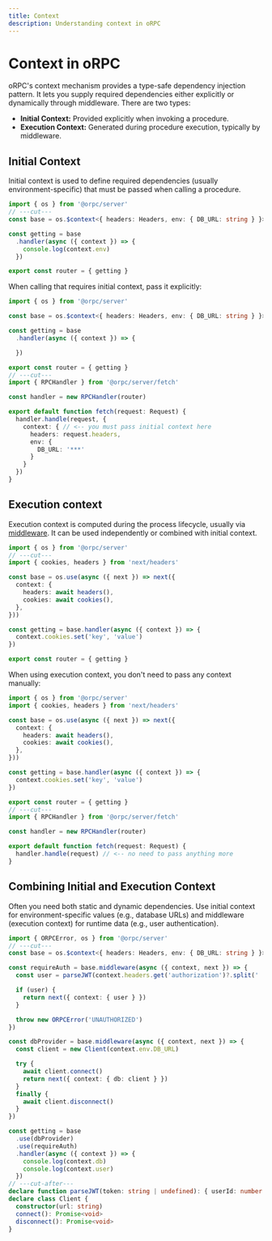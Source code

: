 ```yaml
---
title: Context
description: Understanding context in oRPC
---
```


# Context in oRPC

oRPC's context mechanism provides a type-safe dependency injection pattern. It lets you supply required dependencies either explicitly or dynamically through middleware. There are two types:

- **Initial Context:** Provided explicitly when invoking a procedure.
- **Execution Context:** Generated during procedure execution, typically by middleware.

## Initial Context

Initial context is used to define required dependencies (usually environment-specific) that must be passed when calling a procedure.

```ts twoslash
import { os } from '@orpc/server'
// ---cut---
const base = os.$context<{ headers: Headers, env: { DB_URL: string } }>()

const getting = base
  .handler(async ({ context }) => {
    console.log(context.env)
  })

export const router = { getting }
```

When calling that requires initial context, pass it explicitly:

```ts twoslash
import { os } from '@orpc/server'

const base = os.$context<{ headers: Headers, env: { DB_URL: string } }>()

const getting = base
  .handler(async ({ context }) => {

  })

export const router = { getting }
// ---cut---
import { RPCHandler } from '@orpc/server/fetch'

const handler = new RPCHandler(router)

export default function fetch(request: Request) {
  handler.handle(request, {
    context: { // <-- you must pass initial context here
      headers: request.headers,
      env: {
        DB_URL: '***'
      }
    }
  })
}
```

## Execution context

Execution context is computed during the process lifecycle, usually via [middleware](/docs/middleware). It can be used independently or combined with initial context.

```ts twoslash
import { os } from '@orpc/server'
// ---cut---
import { cookies, headers } from 'next/headers'

const base = os.use(async ({ next }) => next({
  context: {
    headers: await headers(),
    cookies: await cookies(),
  },
}))

const getting = base.handler(async ({ context }) => {
  context.cookies.set('key', 'value')
})

export const router = { getting }
```

When using execution context, you don't need to pass any context manually:

```ts twoslash
import { os } from '@orpc/server'
import { cookies, headers } from 'next/headers'

const base = os.use(async ({ next }) => next({
  context: {
    headers: await headers(),
    cookies: await cookies(),
  },
}))

const getting = base.handler(async ({ context }) => {
  context.cookies.set('key', 'value')
})

export const router = { getting }
// ---cut---
import { RPCHandler } from '@orpc/server/fetch'

const handler = new RPCHandler(router)

export default function fetch(request: Request) {
  handler.handle(request) // <-- no need to pass anything more
}
```

## Combining Initial and Execution Context

Often you need both static and dynamic dependencies. Use initial context for environment-specific values (e.g., database URLs) and middleware (execution context) for runtime data (e.g., user authentication).

```ts twoslash
import { ORPCError, os } from '@orpc/server'
// ---cut---
const base = os.$context<{ headers: Headers, env: { DB_URL: string } }>()

const requireAuth = base.middleware(async ({ context, next }) => {
  const user = parseJWT(context.headers.get('authorization')?.split(' ')[1])

  if (user) {
    return next({ context: { user } })
  }

  throw new ORPCError('UNAUTHORIZED')
})

const dbProvider = base.middleware(async ({ context, next }) => {
  const client = new Client(context.env.DB_URL)

  try {
    await client.connect()
    return next({ context: { db: client } })
  }
  finally {
    await client.disconnect()
  }
})

const getting = base
  .use(dbProvider)
  .use(requireAuth)
  .handler(async ({ context }) => {
    console.log(context.db)
    console.log(context.user)
  })
// ---cut-after---
declare function parseJWT(token: string | undefined): { userId: number } | null
declare class Client {
  constructor(url: string)
  connect(): Promise<void>
  disconnect(): Promise<void>
}
```

